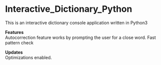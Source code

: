 # Interactive_Dictionary_Python
This is an interactive dictionary console application written in Python3

<b>Features</b>
<br>
Autocorrection feature works by prompting the user for a close word.
Fast pattern check

<b>Updates</b>
<br>
Optimizations enabled.
